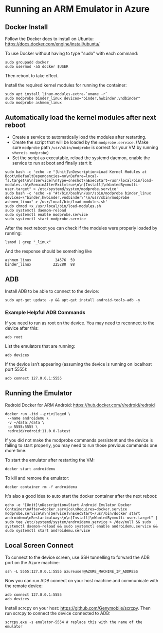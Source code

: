 # Running an ARM Emulator in Azure

## Docker Install
Follow the Docker docs to install on Ubuntu: https://docs.docker.com/engine/install/ubuntu/

To use Docker without having to type "sudo" with each command:
```
sudo groupadd docker
sudo usermod -aG docker $USER
```

Then reboot to take effect.

Install the required kernel modules for running the container:
```
sudo apt install linux-modules-extra-`uname -r`
sudo modprobe binder_linux devices="binder,hwbinder,vndbinder"
sudo modprobe ashmem_linux
```

## Automatically load the kernel modules after next reboot
- Create a service to automatically load the modules after restarting.
- Create the script that will be loaded by the `modprobe.service`.
  (Make sure `modprobe` path `/usr/sbin/modprobe` is correct for your VM by running `whereis modprobe`)
- Set the script as executable, reload the systemd daemon, enable the service to run at boot and finally start it:
```
sudo bash -c 'echo -e "[Unit]\nDescription=Load Kernel Modules at Boot\nDefaultDependencies=no\nBefore=local-fs.target\n\n[Service]\nType=oneshot\nExecStart=/usr/local/bin/load-modules.sh\nRemainAfterExit=true\n\n[Install]\nWantedBy=multi-user.target" > /etc/systemd/system/modprobe.service'
sudo bash -c 'echo -e "#!/bin/bash\n/usr/sbin/modprobe binder_linux devices=\"binder,hwbinder,vndbinder\"\n/usr/sbin/modprobe ashmem_linux" > /usr/local/bin/load-modules.sh'
sudo chmod +x /usr/local/bin/load-modules.sh
sudo systemctl daemon-reload
sudo systemctl enable modprobe.service
sudo systemctl start modprobe.service
```

After the next reboot you can check if the modules were properly loaded by running:
```
lsmod | grep "_linux"
```
And the response should be something like
```
ashmem_linux           24576  59
binder_linux          225280  88
```

## ADB
Install ADB to be able to connect to the device:
```
sudo apt-get update -y && apt-get install android-tools-adb -y
```
### Example Helpful ADB Commands
If you need to run as root on the device. You may need to reconnect to the device after this:
```
adb root
```
List the emulators that are running:
```
adb devices
```
If the device isn’t appearing (assuming the device is running on localhost port 5555):
```
adb connect 127.0.0.1:5555
```
## Running the Emulator
Redroid Docker for ARM Android: https://hub.docker.com/r/redroid/redroid
```
docker run -itd --privileged \
 --name androidemu \
 -v ~/data:/data \
 -p 5555:5555 \
 redroid/redroid:11.0.0-latest
```
If you did not make the modprobe commands persistent and the device is failing to start properly, you may need to run those previous commands one more time.

To start the emulator after restarting the VM:
```
docker start androidemu
```

To kill and remove the emulator:
```
docker container rm -f androidemu
```
It's also a good idea to auto start the docker container after the next reboot:
```
echo -e "[Unit]\nDescription=Start Android Emulator Docker Container\nAfter=docker.service\nRequires=docker.service modprobe.service\n\n[Service]\nExecStart=/usr/bin/docker start androidemu\nRestart=always\n\n[Install]\nWantedBy=multi-user.target" | sudo tee /etc/systemd/system/androidemu.service > /dev/null && sudo systemctl daemon-reload && sudo systemctl enable androidemu.service && sudo systemctl start androidemu.service
```

## Local Screen Connect
To connect to the device screen, use SSH tunnelling to forward the ADB port on the Azure machine:
```
ssh -L 5555:127.0.0.1:5555 azureuser@AZURE_MACHINE_IP_ADDRESS
```
Now you can run ADB connect on your host machine and communicate with the remote device:
```
adb connect 127.0.0.1:5555
adb devices
```
Install scrcpy on your host: https://github.com/Genymobile/scrcpy. Then run scrcpy to connect the device connected to ADB:
```
scrcpy.exe -s emulator-5554 # replace this with the name of the emulator
```
